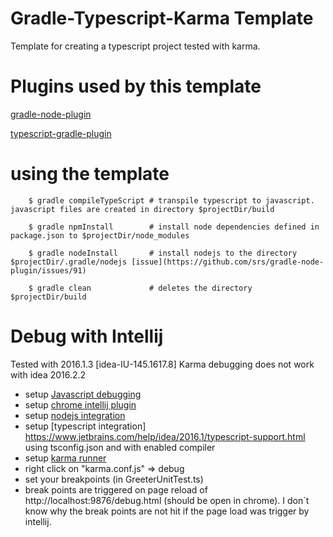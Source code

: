 # Gradle-Typescript-Karma Template

Template for creating a typescript project tested with karma.

# Plugins used by this template

[gradle-node-plugin](https://github.com/srs/gradle-node-plugin)

[typescript-gradle-plugin](https://github.com/sothmann/typescript-gradle-plugin)

# using the template

```
    $ gradle compileTypeScript # transpile typescript to javascript. javascript files are created in directory $projectDir/build

    $ gradle npmInstall        # install node dependencies defined in package.json to $projectDir/node_modules

    $ gradle nodeInstall       # install nodejs to the directory $projectDir/.gradle/nodejs [issue](https://github.com/srs/gradle-node-plugin/issues/91)

    $ gradle clean             # deletes the directory $projectDir/build
```
# Debug with Intellij

Tested with 2016.1.3 [idea-IU-145.1617.8]
Karma debugging does not work with idea 2016.2.2

* setup [Javascript debugging](https://www.jetbrains.com/help/idea/2016.1/debugging-javascript.html)
* setup [chrome intellij plugin](https://www.jetbrains.com/help/webstorm/2016.1/using-jetbrains-chrome-extension.html)
* setup [nodejs integration](https://www.jetbrains.com/help/idea/2016.1/running-and-debugging-node-js.html)
* setup [typescript integration] https://www.jetbrains.com/help/idea/2016.1/typescript-support.html using tsconfig.json and with enabled compiler
* setup [karma runner](https://www.jetbrains.com/help/idea/2016.1/preparing-to-use-karma-test-runner.html)
* right click on "karma.conf.js" => debug
* set your breakpoints (in GreeterUnitTest.ts)
* break points are triggered on page reload of http://localhost:9876/debug.html (should be open in chrome).
I don`t know why the break points are not hit if the page load was trigger by intellij.



